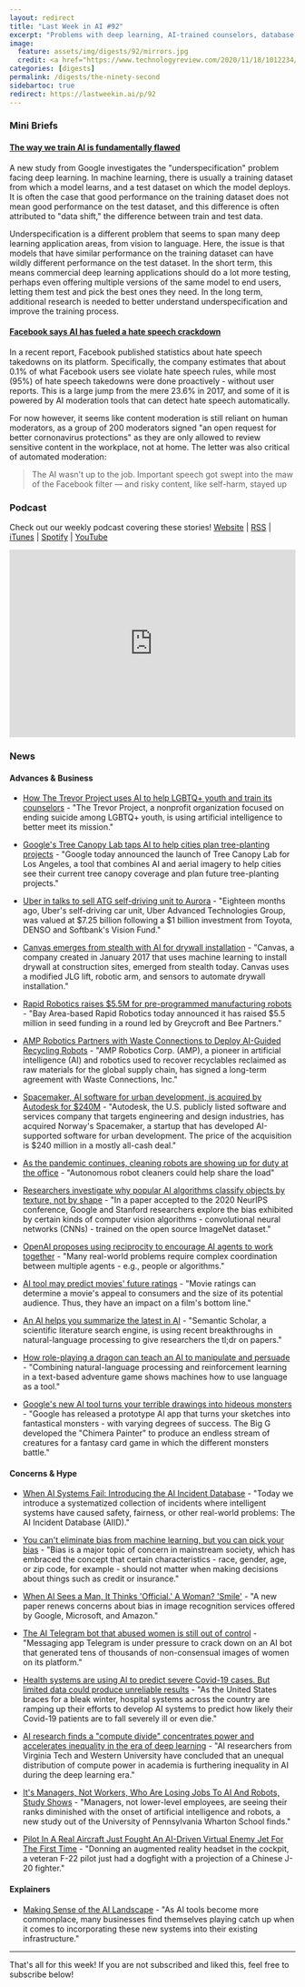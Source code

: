 ```yaml
---
layout: redirect
title: "Last Week in AI #92"
excerpt: "Problems with deep learning, AI-trained counselors, database of AI incidents, and more!"
image: 
  feature: assets/img/digests/92/mirrors.jpg
  credit: <a href="https://www.technologyreview.com/2020/11/18/1012234/training-machine-learning-broken-real-world-heath-nlp-computer-vision/"> GETTY via MIT Technology Review </a>
categories: [digests]
permalink: /digests/the-ninety-second
sidebartoc: true
redirect: https://lastweekin.ai/p/92
---
```


### Mini Briefs

#### [The way we train AI is fundamentally flawed](https://www.technologyreview.com/2020/11/18/1012234/training-machine-learning-broken-real-world-heath-nlp-computer-vision/)

A new study from Google investigates the "underspecification" problem facing deep learning. 
In machine learning, there is usually a training dataset from which a model learns, and a test dataset on which the model deploys.
It is often the case that good performance on the training dataset does not mean good performance on the test dataset, and this difference is often attributed to "data shift," the difference between train and test data.

Underspecification is a different problem that seems to span many deep learning application areas, from vision to language.
Here, the issue is that models that have similar performance on the training dataset can have wildly different performance on the test dataset.
In the short term, this means commercial deep learning applications should do a lot more testing, perhaps even offering multiple versions of the same model to end users, letting them test and pick the best ones they need.
In the long term, additional research is needed to better understand underspecification and improve the training process.

#### [Facebook says AI has fueled a hate speech crackdown](https://www.theverge.com/2020/11/19/21575139/facebook-moderation-ai-hate-speech)

In a recent report, Facebook published statistics about hate speech takedowns on its platform.
Specifically, the company estimates that about 0.1% of what Facebook users see violate hate speech rules, while most (95%) of hate speech takedowns were done proactively - without user reports.
This is a large jump from the mere 23.6% in 2017, and some of it is powered by AI moderation tools that can detect hate speech automatically.

For now however, it seems like content moderation is still reliant on human moderators, as a group of 200 moderators signed "an open request for better cornonavirus protections" as they are only allowed to review sensitive content in the workplace, not at home.
The letter was also critical of automated moderation:
> The AI wasn't up to the job. Important speech got swept into the maw of the Facebook filter — and risky content, like self-harm, stayed up

### Podcast

Check out our weekly podcast covering these stories!
[Website](https://aitalk.podbean.com) \|
[RSS](https://feed.podbean.com/aitalk/feed.xml) \| 
[iTunes](https://podcasts.apple.com/us/podcast/lets-talk-ai/id1502782720) \|
[Spotify](https://open.spotify.com/show/17HiNdxcoKJLLNibIAyUch) \| 
[YouTube](https://www.youtube.com/channel/UCKARTq-t5SPMzwtft8FWwnA)
<iframe title="Let's Talk AI" id="multi_iframe" class="podcast_embed"
 src="https://www.podbean.com/media/player/multi?playlist=http%3A%2F%2Fplaylist.podbean.com%2F7703921%2Fplaylist_multi.xml&vjs=1&kdsowie31j4k1jlf913=4975ccdd28d39e38bf5a1ccaf0c6ca4337fa996b&size=430&skin=9&episode_list_bg=%23ffffff&bg_left=%23000000&bg_mid=%230c5056&bg_right=%232a1844&podcast_title_color=%23c4c4c4&episode_title_color=%23ffffff&auto=0&share=1&fonts=Helvetica&download=0&rtl=0&show_playlist_recent_number=10&pbad=1" 
 scrolling="yes" allowfullscreen="" width="100%" height="330" frameborder="0"></iframe>

### News
#### Advances & Business

* [How The Trevor Project uses AI to help LGBTQ+ youth and train its counselors](https://venturebeat.com/2020/11/18/how-the-trevor-project-uses-ai-to-help-lgbtq-youth-and-train-its-counselors/) - "The Trevor Project, a nonprofit organization focused on ending suicide among LGBTQ+ youth, is using artificial intelligence to better meet its mission."

* [Google's Tree Canopy Lab taps AI to help cities plan tree-planting projects](https://venturebeat.com/2020/11/18/googles-tree-canopy-lab-taps-ai-to-help-cities-plan-tree-planting-projects/) - "Google today announced the launch of Tree Canopy Lab for Los Angeles, a tool that combines AI and aerial imagery to help cities see their current tree canopy coverage and plan future tree-planting projects."

* [Uber in talks to sell ATG self-driving unit to Aurora](https://techcrunch.com/2020/11/13/uber-in-talks-to-sell-atg-self-driving-unit-to-aurora/) - "Eighteen months ago, Uber's self-driving car unit, Uber Advanced Technologies Group, was valued at $7.25 billion following a $1 billion investment from Toyota, DENSO and Softbank's Vision Fund."

* [Canvas emerges from stealth with AI for drywall installation](https://venturebeat.com/2020/11/19/canvas-emerges-from-stealth-with-ai-for-drywall-installation/) - "Canvas, a company created in January 2017 that uses machine learning to install drywall at construction sites, emerged from stealth today. Canvas uses a modified JLG lift, robotic arm, and sensors to automate drywall installation."

* [Rapid Robotics raises $5.5M for pre-programmed manufacturing robots](https://techcrunch.com/2020/11/18/rapid-robotics-raises-5-5m-for-pre-programmed-manufacturing-robots/) - "Bay Area-based Rapid Robotics today announced it has raised $5.5 million in seed funding in a round led by Greycroft and Bee Partners."

* [AMP Robotics Partners with Waste Connections to Deploy AI-Guided Recycling Robots](https://www.globenewswire.com/news-release/2020/11/16/2127629/0/en/AMP-Robotics-Partners-with-Waste-Connections-to-Deploy-AI-Guided-Recycling-Robots.html) - "AMP Robotics Corp. (AMP), a pioneer in artificial intelligence (AI) and robotics used to recover recyclables reclaimed as raw materials for the global supply chain, has signed a long-term agreement with Waste Connections, Inc."

* [Spacemaker, AI software for urban development, is acquired by Autodesk for $240M](https://techcrunch.com/2020/11/17/spacemaker-ai-software-for-urban-development-is-acquired-by-autodesk-for-240m/) - "Autodesk, the U.S. publicly listed software and services company that targets engineering and design industries, has acquired Norway's Spacemaker, a startup that has developed AI-supported software for urban development. The price of the acquisition is $240 million in a mostly all-cash deal."

* [As the pandemic continues, cleaning robots are showing up for duty at the office](https://www.theverge.com/2020/11/18/21573053/cleaning-robots-autonomous-covid-19-coronavirus-uv-foggers-offices-breezy-one) - "Autonomous robot cleaners could help share the load"

* [Researchers investigate why popular AI algorithms classify objects by texture, not by shape](https://venturebeat.com/2020/11/13/researchers-investigate-why-popular-ai-algorithms-classify-objects-by-texture-not-by-shape/) - "In a paper accepted to the 2020 NeurIPS conference, Google and Stanford researchers explore the bias exhibited by certain kinds of computer vision algorithms - convolutional neural networks (CNNs) - trained on the open source ImageNet dataset."

* [OpenAI proposes using reciprocity to encourage AI agents to work together](https://venturebeat.com/2020/11/13/openai-proposes-using-reciprocity-to-encourage-ai-agents-to-work-together/) - "Many real-world problems require complex coordination between multiple agents - e.g., people or algorithms."

* [AI tool may predict movies' future ratings](https://www.sciencedaily.com/releases/2020/11/201117144539.htm) - "Movie ratings can determine a movie's appeal to consumers and the size of its potential audience. Thus, they have an impact on a film's bottom line."

* [An AI helps you summarize the latest in AI](https://www.technologyreview.com/2020/11/18/1012259/ai-summarizes-science-papers-ai2-semantic-scholar/) - "Semantic Scholar, a scientific literature search engine, is using recent breakthroughs in natural-language processing to give researchers the tl;dr on papers."

* [How role-playing a dragon can teach an AI to manipulate and persuade](https://www.technologyreview.com/2020/11/20/1012400/games-role-playing-teach-ai-nlp-language-tool-chatbots-facebook/) - "Combining natural-language processing and reinforcement learning in a text-based adventure game shows machines how to use language as a tool."

* [Google's new AI tool turns your terrible drawings into hideous monsters](https://thenextweb.com/neural/2020/11/18/googles-new-ai-tool-turns-your-terrible-drawings-into-hideous-monsters/) - "Google has released a prototype AI app that turns your sketches into fantastical monsters - with varying degrees of success. The Big G developed the "Chimera Painter" to produce an endless stream of creatures for a fantasy card game in which the different monsters battle."

#### Concerns & Hype

* [When AI Systems Fail: Introducing the AI Incident Database](https://www.partnershiponai.org/aiincidentdatabase/?mc_cid=68e58a6803&mc_eid=4336df8131) - "Today we introduce a systematized collection of incidents where intelligent systems have caused safety, fairness, or other real-world problems: The AI Incident Database (AIID)."

* [You can't eliminate bias from machine learning, but you can pick your bias](https://venturebeat.com/2020/11/14/you-cant-eliminate-bias-from-machine-learning-but-you-can-pick-your-bias/) - "Bias is a major topic of concern in mainstream society, which has embraced the concept that certain characteristics - race, gender, age, or zip code, for example - should not matter when making decisions about things such as credit or insurance."

* [When AI Sees a Man, It Thinks 'Official.' A Woman? 'Smile'](https://www.wired.com/story/ai-sees-man-thinks-official-woman-smile/) - "A new paper renews concerns about bias in image recognition services offered by Google, Microsoft, and Amazon."

* [The AI Telegram bot that abused women is still out of control](https://www.wired.co.uk/article/porn-bots-in-telegram-deepfake) - "Messaging app Telegram is under pressure to crack down on an AI bot that generated tens of thousands of non-consensual images of women on its platform."

* [Health systems are using AI to predict severe Covid-19 cases. But limited data could produce unreliable results](https://www.statnews.com/2020/11/18/covid-19-algorithms-reliability-epic-cerner/) - "As the United States braces for a bleak winter, hospital systems across the country are ramping up their efforts to develop AI systems to predict how likely their Covid-19 patients are to fall severely ill or even die."

* [AI research finds a "compute divide" concentrates power and accelerates inequality in the era of deep learning](https://venturebeat.com/2020/11/11/ai-research-finds-a-compute-divide-concentrates-power-and-accelerates-inequality-in-the-era-of-deep-learning/) - "AI researchers from Virginia Tech and Western University have concluded that an unequal distribution of compute power in academia is furthering inequality in AI during the deep learning era."

* [It's Managers, Not Workers, Who Are Losing Jobs To AI And Robots, Study Shows](https://www.forbes.com/sites/joemckendrick/2020/11/15/its-managers-not-workers-who-are-losing-jobs-to-ai-and-robots-study-shows/) - "Managers, not lower-level employees, are seeing their ranks diminished with the onset of artificial intelligence and robots, a new study out of the University of Pennsylvania Wharton School finds."

* [Pilot In A Real Aircraft Just Fought An AI-Driven Virtual Enemy Jet For The First Time](https://www.thedrive.com/the-war-zone/37647/pilot-in-a-real-aircraft-just-fought-an-ai-driven-virtual-enemy-jet-for-the-first-time) - "Donning an augmented reality headset in the cockpit, a veteran F-22 pilot just had a dogfight with a projection of a Chinese J-20 fighter."

#### Explainers

* [Making Sense of the AI Landscape](https://hbr.org/2020/11/making-sense-of-the-ai-landscape) - "As AI tools become more commonplace, many businesses find themselves playing catch up when it comes to incorporating these new systems into their existing infrastructure."

<hr>

That's all for this week! If you are not subscribed and liked this, feel free to subscribe below!
